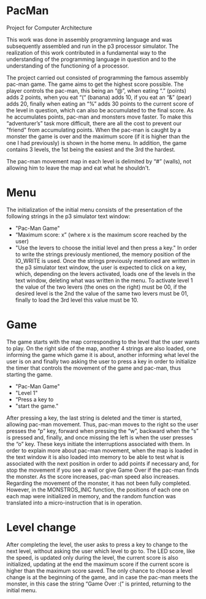 # PacMan
 Project for Computer Architecture

This work was done in assembly programming language and was subsequently assembled and run in the p3 processor simulator. The realization of this work contributed in a fundamental way to the understanding of the programming language in question and to the understanding of the functioning of a processor.

The project carried out consisted of programming the famous assembly pac-man game. The game aims to get the highest score possible. The player controls the pac-man, this being an “@”, when eating “.” (points) adds 2 points, when you eat “(“ (banana) adds 10, if you eat an “&” (pear) adds 20, finally when eating an “%” adds 30 points to the current score of the level in question, which can also be accumulated to the final score. As he accumulates points, pac-man and monsters move faster. To make this “adventurer’s” task more difficult, there are all the cost to prevent our "friend" from accumulating points. When the pac-man is caught by a monster the game is over and the maximum score (if it is higher than the one I had previously) is shown in the home menu. In addition, the game contains 3 levels, the 1st being the easiest and the 3rd the hardest.

The pac-man movement map in each level is delimited by “#” (walls), not allowing him to leave the map and eat what he shouldn't.

# Menu

The initialization of the initial menu consists of the presentation of the following strings in the p3 simulator text window:
- "Pac-Man Game"
- “Maximum score: x” (where x is the maximum score reached by the user)
- "Use the levers to choose the initial level and then press a key."
In order to write the strings previously mentioned, the memory position of the IO_WRITE is used. Once the strings previously mentioned are written in the p3 simulator text window, the user is expected to click on a key, which, depending on the levers activated, loads one of the levels in the text window, deleting what was written in the menu. To activate level 1 the value of the two levers (the ones on the right) must be 00, if the desired level is the 2nd the value of the same two levers must be 01, finally to load the 3rd level this value must be 10.

# Game

The game starts with the map corresponding to the level that the user wants to play. On the right side of the map, another 4 strings are also loaded, one informing the game which game it is about, another informing what level the user is on and finally two asking the user to press a key in order to initialize the timer that controls the movement of the game and pac-man, thus starting the game.

- "Pac-Man Game"
- "Level 1"
- “Press a key to
- "start the game."

After pressing a key, the last string is deleted and the timer is started, allowing pac-man movement. Thus, pac-man moves to the right so the user presses the “p” key, forward when pressing the “w”, backward when the “s” is pressed and, finally, and once missing the left is when the user presses the “o” key. These keys initiate the interruptions associated with them. In order to explain more about pac-man movement, when the map is loaded in the text window it is also loaded into memory to be able to test what is associated with the next position in order to add points if necessary and, for stop the movement if you see a wall or give Game Over if the pac-man finds the monster. As the score increases, pac-man speed also increases. Regarding the movement of the monster, it has not been fully completed. However, in the MONSTROS_INIC function, the positions of each one on each map were initialized in memory, and the random function was translated into a micro-instruction that is in operation.

# Level change

After completing the level, the user asks to press a key to change to the next level, without asking the user which level to go to. The LED score, like the speed, is updated only during the level, the current score is also initialized, updating at the end the maximum score if the current score is higher than the maximum score saved. The only chance to choose a level change is at the beginning of the game, and in case the pac-man meets the monster, in this case the string “Game Over :(” is printed, returning to the initial menu.
